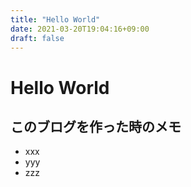 ```yaml
---
title: "Hello World"
date: 2021-03-20T19:04:16+09:00
draft: false
---
```

# Hello World

## このブログを作った時のメモ

- xxx
- yyy
- zzz

